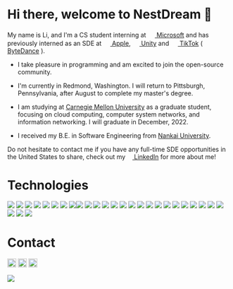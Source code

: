 # Hi there, welcome to NestDream 👋 

My name is Li, and I'm a CS student interning at <a href="https://microsoft.com/"><img height="16" width="16" src="https://cdn.jsdelivr.net/npm/simple-icons@v5/icons/microsoft.svg" /> Microsoft</a> and has previously interned as an SDE at 
<a href="https://apple.com/"><img height="16" width="16" src="https://cdn.jsdelivr.net/npm/simple-icons@v5/icons/apple.svg" /> Apple</a>,  <a href="https://unity.com/"><img height="16" width="16" src="https://cdn.jsdelivr.net/npm/simple-icons@v5/icons/unity.svg" /> Unity</a> and <a href="https://tiktok.com/"><img height="16" width="16" src="https://cdn.jsdelivr.net/npm/simple-icons@v5/icons/tiktok.svg" /> TikTok</a> (<a href="https://bytedance.com/en/"><img height="16" width="16" src="https://cdn.jsdelivr.net/npm/simple-icons@v5/icons/bytedance.svg" /> ByteDance</a> ).

- I take pleasure in programming and am excited to join the open-source community.

- I'm currently in Redmond, Washington. I will return to Pittsburgh, Pennsylvania, after August to complete my master's degree.

- I am studying at <a href="https://cmu.edu/">Carnegie Mellon University</a> as a graduate student, focusing on cloud computing, computer system networks, and information networking. I will graduate in December, 2022.

- I received my B.E. in Software Engineering from <a href="https://en.nankai.edu.cn/"> Nankai University</a>.

Do not hesitate to contact me if you have any full-time SDE opportunities in the United States to share, check out my <a href="https://linkedin.com/in/li-guo-cmu"><img height="12" width="12" src="https://cdn.jsdelivr.net/npm/simple-icons@v5/icons/linkedin.svg" /> LinkedIn</a> for more about me!

<!--
**NestDream/NestDream** is a ✨ _special_ ✨ repository because its `README.md` (this file) appears on your GitHub profile.

Here are some ideas to get you started:

- 🔭 I’m currently working on ...
- 🌱 I’m currently learning ...
- 👯 I’m looking to collaborate on ...
- 🤔 I’m looking for help with ...
- 💬 Ask me about ...
- 📫 How to reach me: ...
- 😄 Pronouns: ...
- ⚡ Fun fact: ...
  -->

# Technologies

![](https://img.shields.io/badge/-Linux-informational?style=flat&logo=Linux&logoColor=white&color=3399ff)
![](https://img.shields.io/badge/-MacOS-informational?style=flat&logo=MacOS&logoColor=white&color=3399ff)
![](https://img.shields.io/badge/-Windows-informational?style=flat&logo=Windows&logoColor=white&color=3399ff)
![](https://img.shields.io/badge/-Java-informational?style=flat&logo=Java&logoColor=white&color=008000)
![](https://img.shields.io/badge/-Python-informational?style=flat&logo=Python&logoColor=white&color=008000)
![](https://img.shields.io/badge/-C++-informational?style=flat&logo=CPlusPlus&logoColor=white&color=008000)
![](https://img.shields.io/badge/-Go-informational?style=flat&logo=Go&logoColor=white&color=008000)
![](https://img.shields.io/badge/-C%23-informational?style=flat&logo=CSharp&logoColor=white&color=008000)![](https://img.shields.io/badge/-Scala-informational?style=flat&logo=Scala&logoColor=white&color=008000)
![](https://img.shields.io/badge/-GNU%20Bash-informational?style=flat&logo=GNUBash&logoColor=white&color=FFA500)
![](https://img.shields.io/badge/-Docker-informational?style=flat&logo=Docker&logoColor=white&color=FFA500)
![](https://img.shields.io/badge/-Unity-informational?style=flat&logo=Unity&logoColor=white&color=FFA500)
![](https://img.shields.io/badge/-MySQL-informational?style=flat&logo=MySQL&logoColor=white&color=FFA500)
![](https://img.shields.io/badge/-PostgreSQL-informational?style=flat&logo=PostgreSQL&logoColor=white&color=FFA500)
![](https://img.shields.io/badge/-Kubernetes-informational?style=flat&logo=Kubernetes&logoColor=white&color=FFA500)
![](https://img.shields.io/badge/-Hbase-informational?style=flat&logo=Apache&logoColor=white&color=FFA500)
![](https://img.shields.io/badge/-Spark-informational?style=flat&logo=Spark&logoColor=white&color=FFA500)
![](https://img.shields.io/badge/-Git-informational?style=flat&logo=Git&logoColor=white&color=black)
![](https://img.shields.io/badge/-Vim-informational?style=flat&logo=Vim&logoColor=white&color=black)
![](https://img.shields.io/badge/-Gin-informational?style=flat&logo=gin&logoColor=white&color=red)
![](https://img.shields.io/badge/-Flask-informational?style=flat&logo=gin&logoColor=white&color=red)
![](https://img.shields.io/badge/-.net-informational?style=flat&logo=flask&logoColor=white&color=red)
![](https://img.shields.io/badge/-Node.js-informational?style=flat&logo=nodedotjs&logoColor=white&color=red)
![](https://img.shields.io/badge/-Angular-informational?style=flat&logo=angular&logoColor=white&color=red)
![](https://img.shields.io/badge/-Django-informational?style=flat&logo=Django&logoColor=white&color=red)
![](https://img.shields.io/badge/-AWS-informational?style=flat&logo=Amazon&logoColor=white&color=purple)
![](https://img.shields.io/badge/-GCP-informational?style=flat&logo=Google&logoColor=white&color=purple)
![](https://img.shields.io/badge/-Azure-informational?style=flat&logo=Microsoft&logoColor=white&color=purple)
<!-- ![](https://img.shields.io/badge/-Swagger-informational?style=flat&logo=swagger&logoColor=white&color=red) -->
<!-- 

# GitHub Status

<a href="#github-status">
    <img src="https://github-readme-stats.vercel.app/api/top-langs/?username=nestdream&layout=compact">
    <img src="https://hits.seeyoufarm.com/api/count/incr/badge.svg?url=https%3A%2F%2Fgithub.com%2Fnestdream&count_bg=%2379C83D&title_bg=%23555555&icon=&icon_color=%23E7E7E7&title=hits&edge_flat=false">
</a> -->

#  Contact

<a href="https://linkedin.com/in/li-guo-cmu"><img height="20" width="20" src="https://cdn.jsdelivr.net/npm/simple-icons@v5/icons/linkedin.svg" /></a> 
<a href="https://stackoverflow.com/users/9739569/tomari"><img height="20" width="20" src="https://cdn.jsdelivr.net/npm/simple-icons@v5/icons/stackoverflow.svg" /></a>
<a href="mailto:alexguo529@gmail.com"><img height="20" width="20" src="https://cdn.jsdelivr.net/npm/simple-icons@v5/icons/gmail.svg" /></a>

<img src="https://hits.seeyoufarm.com/api/count/incr/badge.svg?url=https%3A%2F%2Fgithub.com%2Fnestdream&count_bg=%2379C83D&title_bg=%23555555&icon=&icon_color=%23E7E7E7&title=hits&edge_flat=false">
